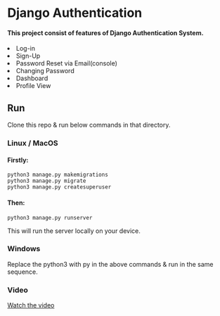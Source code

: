 # Django Authentication

#### This project consist of features of Django Authentication System.

<li>Log-in
<li>Sign-Up
<li>Password Reset via Email(console)
<li>Changing Password
<li>Dashboard 
<li>Profile View

## Run
Clone this repo & run below commands in that directory.

### Linux / MacOS

#### Firstly:
    python3 manage.py makemigrations
    python3 manage.py migrate
    python3 manage.py createsuperuser

#### Then:
    python3 manage.py runserver

This will run the server locally on your device.

### Windows 
Replace the python3 with py in the above commands & run in the same sequence.

### Video 
[Watch the video](https://github.com/user-attachments/assets/63ca60d4-112f-4b6d-b84b-bd388a66ff5d)
